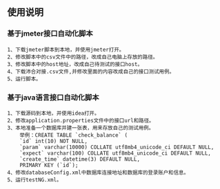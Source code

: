 使用说明
-----------------
### 基于jmeter接口自动化脚本
    1、下载jmeter脚本到本地，并使用jmeter打开。
    2、修改脚本中的csv文件中的路径，改成自己电脑上存放的路径。
    3、修改脚本中的host地址，改成自己待测试的接口host。
    4、下载沛合对接.csv文件,并修改里面的内容改成自己的接口测试用例。
    5、运行脚本。

### 基于java语言接口自动化脚本
    1、下载源码到本地，并使用idea打开。
    2、修改application.properties文件中的接口url和路径。
    3、本地准备一个数据库并建一张表，用来存放自己的测试用例。
        举例：CREATE TABLE `check_balance` (
        `id` int(10) NOT NULL,
        `param` varchar(10000) COLLATE utf8mb4_unicode_ci DEFAULT NULL,
        `expect` varchar(100) COLLATE utf8mb4_unicode_ci DEFAULT NULL,
        `create_time` datetime(3) DEFAULT NULL,
        PRIMARY KEY (`id`);
    4、修改databaseConfig.xml中数据库连接地址和数据库的登录账户和信息。
    5、运行testNG.xml。


